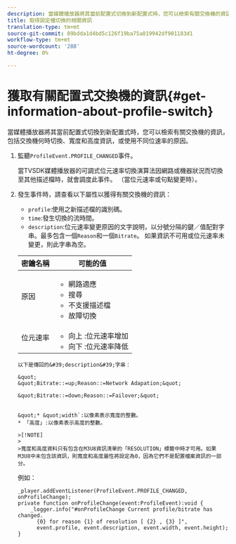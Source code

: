 ```yaml
---
description: 當媒體播放器將其當前配置式切換到新配置式時，您可以檢索有關交換機的資訊，包括交換機何時切換、寬度和高度資訊，或使用不同位速率的原因。
title: 取得設定檔切換的相關資訊
translation-type: tm+mt
source-git-commit: 89bdda1d4bd5c126f19ba75a819942df901183d1
workflow-type: tm+mt
source-wordcount: '288'
ht-degree: 0%

---
```



# 獲取有關配置式交換機的資訊{#get-information-about-profile-switch}

當媒體播放器將其當前配置式切換到新配置式時，您可以檢索有關交換機的資訊，包括交換機何時切換、寬度和高度資訊，或使用不同位速率的原因。

1. 監聽`ProfileEvent.PROFILE_CHANGED`事件。

   當TVSDK媒體播放器的可調式位元速率切換演算法因網路或機器狀況而切換至其他描述檔時，就會調度此事件。 （當位元速率或句點變更時）。
1. 發生事件時，請查看以下屬性以獲得有關交換機的資訊：

   * `profile`:使用之新描述檔的識別碼。
   * `time`:發生切換的流時間。
   * `description`:位元速率變更原因的文字說明，以分號分隔的鍵／值配對字串。最多包含一個`Reason`和一個`Bitrate`。 如果資訊不可用或位元速率未變更，則此字串為空。

   <table id="table_E400FD9C57FF40CBAC14AF6847CD8301"> 
    <thead> 
      <tr> 
      <th colname="col1" class="entry"> 密鑰名稱 </th> 
      <th colname="col2" class="entry"> 可能的值 </th> 
      </tr> 
    </thead>
    <tbody> 
      <tr> 
      <td colname="col1"> <span class="codeph"> 原因  </span> </td> 
      <td colname="col2"> 
       <ul id="ul_37DDE3F297634ED6B47DF5D73F969369"> 
       <li id="li_E374B029E1AF40689D70A9D30E057C5B">網路適應 </li> 
       <li id="li_753862EEF1C9474EA8E20C89F5EF5D8D">搜尋 </li> 
       <li id="li_EC14923F92CF4D11A47928A8D2DE6D8B">不支援描述檔 </li> 
       <li id="li_695AB4A89C9D4833AF6D8B6424FC912B">故障切換 </li> 
       </ul> </td> 
      </tr> 
      <tr> 
      <td colname="col1"> <span class="codeph"> 位元速率  </span> </td> 
      <td colname="col2"> 
       <ul id="ul_1B49BD90A91147359712E1AFD8877E23"> 
       <li id="li_1C8E593C65D34742B14A8D0EAD43E0A9"> <span class="codeph"> 向上 </span>:位元速率增加 </li> 
       <li id="li_B1A00E3985A849B6855E15CF70D79BB8"> <span class="codeph"> 向下 </span>:位元速率降低 </li> 
       </ul> </td> 
      </tr> 
    </tbody>
</table>

    以下是傳回的&#39;description&#39;字串：
    
    &quot;
    &quot;Bitrate::=up;Reason::=Network Adapation;&quot;
    
    &quot;Bitrate::=down;Reason::=Failover;&quot;
    
    
    &quot;* &quot;width`:以像素表示寬度的整數。
    * 「高度」:以像素表示高度的整數。
    
    >[!NOTE]
    >
    >寬度和高度資料只有包含在M3U8資訊清單的「RESOLUTION」標籤中時才可用。如果M3U8中未包含該資訊，則寬度和高度屬性將設定為0，因為它們不是配置檔案資訊的一部分。

<!--<a id="example_A713D420AE2E4E3CB7B78C6BC732BE90"></a>-->

例如：

```
_player.addEventListener(ProfileEvent.PROFILE_CHANGED, onProfileChange); 
private function onProfileChange(event:ProfileEvent):void { 
    _logger.info("#onProfileChange Current profile/bitrate has changed.  
      {0} for reason {1} of resolution [ {2} , {3} ]",  
      event.profile, event.description, event.width, event.height); 
}
```
